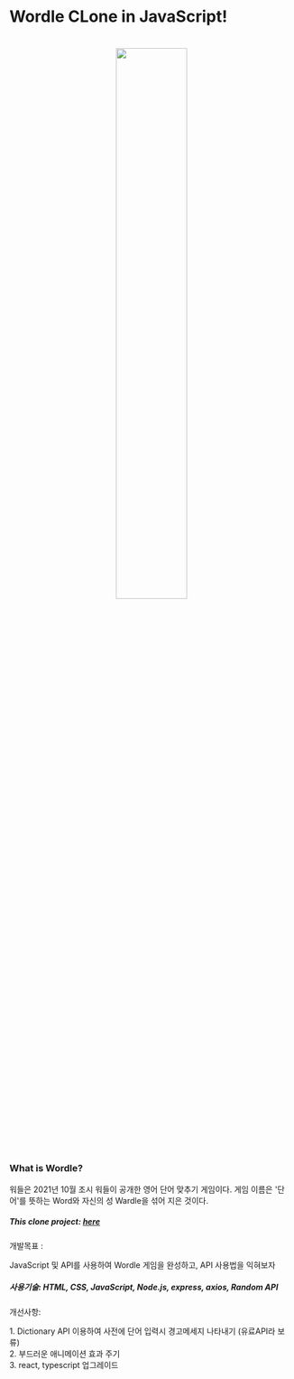 <h1>Wordle CLone in JavaScript!<h1>
<div align="center">
  <img src="./README/screenshot.phg" width="50%">
</div>

<h3>What is Wordle?</h3>
<p>워들은 2021년 10월 조시 워들이 공개한 영어 단어 맞추기 게임이다. 게임 이름은 '단어'를 뜻하는 Word와 자신의 성 Wardle을 섞어 지은 것이다.</p>

<h5>This clone project: <a href="https://heina-effect.github.io/wordle-javascript/">here</a></h5>
<p>개발목표 : </p> JavaScript 및 API를 사용하여 Wordle 게임을 완성하고, API 사용법을 익혀보자<br>
  
 <h5>사용기술: HTML, CSS, JavaScript, Node.js, express, axios, Random API</h5>
  
  <p> 개선사항: </p>
1. Dictionary API 이용하여 사전에 단어 입력시 경고메세지 나타내기 (유료API라 보류) <br>
2. 부드러운 애니메이션 효과 주기<br>
3. react, typescript 업그레이드<br>

